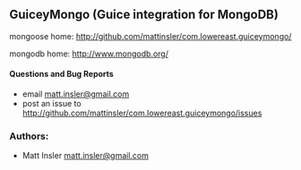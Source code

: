 ## GuiceyMongo (Guice integration for MongoDB) ##

mongoose home: http://github.com/mattinsler/com.lowereast.guiceymongo/

mongodb home: http://www.mongodb.org/

#### Questions and Bug Reports
 * email matt.insler@gmail.com
 * post an issue to http://github.com/mattinsler/com.lowereast.guiceymongo/issues

### Authors:
* Matt Insler       matt.insler@gmail.com
